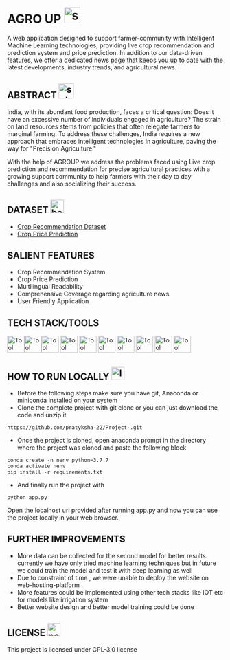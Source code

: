 # AGRO UP <img width="37" height="37" src="https://img.icons8.com/color/48/sprout.png" alt="sprout"/>
A web application designed to support farmer-community with Intelligent Machine Learning technologies, providing live crop recommendation and prediction system and price prediction. In addition to our data-driven features, we offer a dedicated news page that keeps you up to date with the latest developments, industry trends, and agricultural news. 

## ABSTRACT <img width="35" height="35" src="https://img.icons8.com/color/48/solve-problem.png" alt="solve-problem"/>
India, with its abundant food production, faces a critical question: Does it have an excessive number of individuals engaged in agriculture? The strain on land resources stems from policies that often relegate farmers to marginal farming. To address these challenges, India requires a new approach that embraces intelligent technologies in agriculture, paving the way for "Precision Agriculture."    

With the help of AGROUP we address the problems faced using Live crop prediction and recommendation for precise agricultural practices with a growing support community to help farmers with their day to day challenges and also socializing their success.

## DATASET <img width="31" height="31" src="https://img.icons8.com/color/48/bar-chart--v1.png" alt="bar-chart--v1"/>
- [Crop Recommendation Dataset](https://www.kaggle.com/datasets/atharvaingle/crop-recommendation-dataset)
- [Crop Price Prediction](https://docs.google.com/spreadsheets/d/1Adu7M6OQkJISBSFwD7kJlkpX6Qcc0v0-IFv_ktuh2g8/edit?usp=share_link)

## SALIENT FEATURES
- Crop Recommendation System 
- Crop Price Prediction 
- Multilingual Readability 
- Comprehensive Coverage regarding agriculture news 
- User Friendly Application 
## TECH STACK/TOOLS
<img src="https://user-images.githubusercontent.com/25181517/192108372-f71d70ac-7ae6-4c0d-8395-51d8870c2ef0.png" alt="Tool Icon" style="width: 40px; height: 40px;"><img src="https://user-images.githubusercontent.com/25181517/192108374-8da61ba1-99ec-41d7-80b8-fb2f7c0a4948.png" alt="Tool Icon" style="width: 40px; height:40px;"><img src="https://user-images.githubusercontent.com/25181517/192158954-f88b5814-d510-4564-b285-dff7d6400dad.png" alt="Tool Icon" style="width: 40px; height: 40px;">
<img src="https://user-images.githubusercontent.com/25181517/183898674-75a4a1b1-f960-4ea9-abcb-637170a00a75.png" alt="Tool Icon" style="width: 40px; height: 40px;">
<img src="https://user-images.githubusercontent.com/25181517/183898054-b3d693d4-dafb-4808-a509-bab54cf5de34.png" alt="Tool Icon" style="width: 40px; height: 40px;">
<img src="https://user-images.githubusercontent.com/25181517/117447155-6a868a00-af3d-11eb-9cfe-245df15c9f3f.png" alt="Tool Icon" style="width: 40px; height: 40px;">
<img src="https://user-images.githubusercontent.com/25181517/183423507-c056a6f9-1ba8-4312-a350-19bcbc5a8697.png" alt="Tool Icon" style="width: 40px; height: 40px;">
<img src="https://user-images.githubusercontent.com/25181517/183423775-2276e25d-d43d-4e58-890b-edbc88e915f7.png" alt="Tool Icon" style="width: 40px; height: 40px;">
<img src="https://user-images.githubusercontent.com/25181517/183914128-3fc88b4a-4ac1-40e6-9443-9a30182379b7.png" alt="Tool Icon" style="width: 40px; height: 40px;">
<img src="https://user-images.githubusercontent.com/25181517/192108891-d86b6220-e232-423a-bf5f-90903e6887c3.png" alt="Tool Icon" style="width: 40px; height: 40px;">
<!--<img src="" alt="Tool Icon" style="width: 40px; height: 40px;"> -->
## HOW TO RUN LOCALLY <img width="30" height="30" src="https://img.icons8.com/color/48/laptop--v3.png" alt="laptop--v3"/>
- Before the following steps make sure you have git, Anaconda or miniconda installed on your system
- Clone the complete project with git clone  or you can just download the code and unzip it
```
https://github.com/pratyksha-22/Project-.git
```
- Once the project is cloned, open anaconda prompt in the directory where the project was cloned and paste the following block
```
conda create -n nenv python=3.7.7
conda activate nenv
pip install -r requirements.txt
```
- And finally run the project with
```
python app.py
```
Open the localhost url provided after running app.py and now you can use the project locally in your web browser.

## FURTHER IMPROVEMENTS 
- More data can be collected for the second model for better results. currently we have only tried machine learning techniques but in future we could train the   model and test it with deep learning as well
- Due to constraint of time , we were unable to deploy the website on web-hosting-platform .
- More features could be implemented using other tech stacks like IOT etc for models like irrigation system 
- Better website design and better model training could be done

## LICENSE <img width="30" height="30" src="https://img.icons8.com/color/48/note.png" alt="note"/>
This project is licensed under GPL-3.0 license
